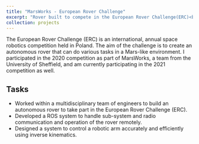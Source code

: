 ```yaml
---
title: "MarsWorks - European Rover Challenge"
excerpt: "Rover built to compete in the European Rover Challenge(ERC)<br/><img src='/images/portfolio/marsworks_robot.jpg'>"
collection: projects
---
```


The European Rover Challenge (ERC) is an international, annual space robotics competition held in Poland. 
The aim of the challenge is to create an autonomous rover that can do various tasks in a Mars-like environment. 
I participated in the 2020 competition as part of MarsWorks, a team from the University of Sheffield, and am currently participating in the 2021 competition as well.

## Tasks
* Worked within a multidisciplinary team of engineers to build an autonomous rover to take part in the European Rover Challenge (ERC).
* Developed a ROS system to handle sub-system and radio communication and operation of the rover remotely.
* Designed a system to control a robotic arm accurately and efficiently using inverse kinematics.
